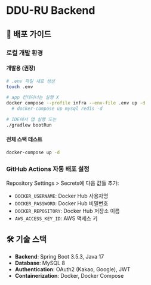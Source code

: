 # DDU-RU Backend

## 🚀 배포 가이드

### 로컬 개발 환경

#### 개발용 (권장)
```bash
# .env 파일 새로 생성
touch .env

# app 컨테이너는 실행 X
docker compose --profile infra --env-file .env up -d
  # docker-compose up mysql redis -d

# IDE에서 앱 실행 또는
./gradlew bootRun
```

#### 전체 스택 테스트
```bash
docker-compose up -d
```

### GitHub Actions 자동 배포 설정

Repository Settings > Secrets에 다음 값들 추가:
- `DOCKER_USERNAME`: Docker Hub 사용자명
- `DOCKER_PASSWORD`: Docker Hub 비밀번호
- `DOCKER_REPOSITORY`: Docker Hub 저장소 이름
- `AWS_ACCESS_KEY_ID`: AWS 액세스 키

## 🛠 기술 스택

- **Backend**: Spring Boot 3.5.3, Java 17
- **Database**: MySQL 8
- **Authentication**: OAuth2 (Kakao, Google), JWT
- **Containerization**: Docker, Docker Compose
